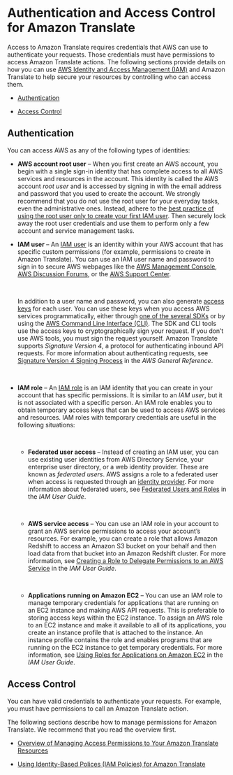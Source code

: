 # Authentication and Access Control for Amazon Translate<a name="auth-and-access-control"></a>

Access to Amazon Translate requires credentials that AWS can use to authenticate your requests\. Those credentials must have permissions to access Amazon Translate actions\. The following sections provide details on how you can use [AWS Identity and Access Management \(IAM\)](http://docs.aws.amazon.com/IAM/latest/UserGuide/introduction.html) and Amazon Translate to help secure your resources by controlling who can access them\. 

+  [Authentication](#authentication) 

+  [Access Control](#access-control) 

## Authentication<a name="authentication"></a>

You can access AWS as any of the following types of identities:

+ **AWS account root user** – When you first create an AWS account, you begin with a single sign\-in identity that has complete access to all AWS services and resources in the account\. This identity is called the AWS account *root user* and is accessed by signing in with the email address and password that you used to create the account\. We strongly recommend that you do not use the root user for your everyday tasks, even the administrative ones\. Instead, adhere to the [best practice of using the root user only to create your first IAM user](http://docs.aws.amazon.com/IAM/latest/UserGuide/best-practices.html#create-iam-users)\. Then securely lock away the root user credentials and use them to perform only a few account and service management tasks\.

+ **IAM user** – An [IAM user](http://docs.aws.amazon.com/IAM/latest/UserGuide/id_users.html) is an identity within your AWS account that has specific custom permissions \(for example, permissions to create in Amazon Translate\)\. You can use an IAM user name and password to sign in to secure AWS webpages like the [AWS Management Console](https://console.aws.amazon.com/), [AWS Discussion Forums](https://forums.aws.amazon.com/), or the [AWS Support Center](https://console.aws.amazon.com/support/home#/)\.

   

  In addition to a user name and password, you can also generate [access keys](http://docs.aws.amazon.com/IAM/latest/UserGuide/id_credentials_access-keys.html) for each user\. You can use these keys when you access AWS services programmatically, either through [one of the several SDKs](https://aws.amazon.com/tools/) or by using the [AWS Command Line Interface \(CLI\)](https://aws.amazon.com/cli/)\. The SDK and CLI tools use the access keys to cryptographically sign your request\. If you don’t use AWS tools, you must sign the request yourself\. Amazon Translate supports *Signature Version 4*, a protocol for authenticating inbound API requests\. For more information about authenticating requests, see [Signature Version 4 Signing Process](http://docs.aws.amazon.com/general/latest/gr/signature-version-4.html) in the *AWS General Reference*\.

   

+ **IAM role** – An [IAM role](http://docs.aws.amazon.com/IAM/latest/UserGuide/id_roles.html) is an IAM identity that you can create in your account that has specific permissions\. It is similar to an *IAM user*, but it is not associated with a specific person\. An IAM role enables you to obtain temporary access keys that can be used to access AWS services and resources\. IAM roles with temporary credentials are useful in the following situations:

   

  + **Federated user access** – Instead of creating an IAM user, you can use existing user identities from AWS Directory Service, your enterprise user directory, or a web identity provider\. These are known as *federated users*\. AWS assigns a role to a federated user when access is requested through an [identity provider](http://docs.aws.amazon.com/IAM/latest/UserGuide/id_roles_providers.html)\. For more information about federated users, see [Federated Users and Roles](http://docs.aws.amazon.com/IAM/latest/UserGuide/introduction_access-management.html#intro-access-roles) in the *IAM User Guide*\. 

     

  + **AWS service access** – You can use an IAM role in your account to grant an AWS service permissions to access your account’s resources\. For example, you can create a role that allows Amazon Redshift to access an Amazon S3 bucket on your behalf and then load data from that bucket into an Amazon Redshift cluster\. For more information, see [Creating a Role to Delegate Permissions to an AWS Service](http://docs.aws.amazon.com/IAM/latest/UserGuide/id_roles_create_for-service.html) in the *IAM User Guide*\. 

      

  + **Applications running on Amazon EC2** – You can use an IAM role to manage temporary credentials for applications that are running on an EC2 instance and making AWS API requests\. This is preferable to storing access keys within the EC2 instance\. To assign an AWS role to an EC2 instance and make it available to all of its applications, you create an instance profile that is attached to the instance\. An instance profile contains the role and enables programs that are running on the EC2 instance to get temporary credentials\. For more information, see [Using Roles for Applications on Amazon EC2](http://docs.aws.amazon.com/IAM/latest/UserGuide/id_roles_use_switch-role-ec2.html) in the *IAM User Guide*\. 

## Access Control<a name="access-control"></a>

 You can have valid credentials to authenticate your requests\. For example, you must have permissions to call an Amazon Translate action\. 

 The following sections describe how to manage permissions for Amazon Translate\. We recommend that you read the overview first\. 

+ [Overview of Managing Access Permissions to Your Amazon Translate Resources](access-control-overview.md)

+ [Using Identity\-Based Polices \(IAM Policies\) for Amazon Translate](access-control-managing-permissions.md)